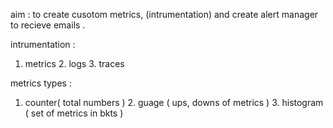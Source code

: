 aim : to create cusotom metrics, (intrumentation) and create alert manager to recieve emails . 

intrumentation : 
1. metrics 2. logs 3. traces

metrics types : 
1. counter( total numbers )  2. guage ( ups, downs of metrics )  3. histogram ( set of metrics in bkts ) 


